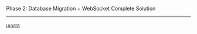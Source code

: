 Phase 2: Database Migration + WebSocket Complete Solution

---

[เอกสาร](https://docs.google.com/document/d/1mys3wZ2Mi28t2ge8QnFEtGj6hhZswwo3RynLtIYdVwA/edit?usp=sharing)
